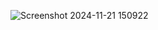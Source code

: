 ![Screenshot 2024-11-21 150922](https://github.com/user-attachments/assets/91e08baf-7cc2-4f4c-8890-fcc04b09fd30)
